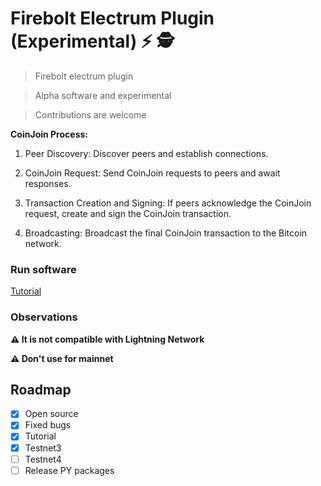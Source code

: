 # Firebolt Electrum Plugin (Experimental) ⚡ 🕵️

>Firebolt electrum plugin

>Alpha software and experimental

>Contributions are welcome 

**CoinJoin Process:**

 1. Peer Discovery: Discover peers and establish connections.
 
 2. CoinJoin Request: Send CoinJoin requests to peers and await responses.
 
 3. Transaction Creation and Signing: If peers acknowledge the CoinJoin request, create and sign the CoinJoin transaction.
    
 4. Broadcasting: Broadcast the final CoinJoin transaction to the Bitcoin network.

### Run software

[Tutorial](https://github.com/AreaLayer/firebolt-electrum/blob/main/docs/tutorial.md)
  
### Observations

**⚠️ It is not compatible with Lightning Network**

**⚠️ Don't use for mainnet**

## Roadmap

- [x] Open source
- [x] Fixed bugs
- [x] Tutorial
- [x] Testnet3
- [ ] Testnet4
- [ ] Release PY packages
